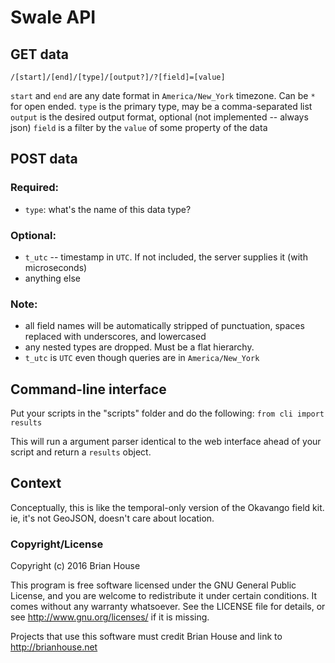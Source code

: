 # Swale API

## GET data
`/[start]/[end]/[type]/[output?]/?[field]=[value]`

`start` and `end` are any date format in `America/New_York` timezone. Can be `*` for open ended.
`type` is the primary type, may be a comma-separated list 
`output` is the desired output format, optional (not implemented -- always json)
`field` is a filter by the `value` of some property of the data

## POST data

### Required:
- `type`: what's the name of this data type?


### Optional:
- `t_utc` -- timestamp in `UTC`. If not included, the server supplies it (with microseconds)
- anything else

### Note:
- all field names will be automatically stripped of punctuation, spaces replaced with underscores, and lowercased
- any nested types are dropped. Must be a flat hierarchy.
- `t_utc` is `UTC` even though queries are in `America/New_York`


## Command-line interface

Put your scripts in the "scripts" folder and do the following: `from cli import results`

This will run a argument parser identical to the web interface ahead of your script and return a `results` object.    


## Context

Conceptually, this is like the temporal-only version of the Okavango field kit. ie, it's not GeoJSON, doesn't care about location.



### Copyright/License

Copyright (c) 2016 Brian House

This program is free software licensed under the GNU General Public License, and you are welcome to redistribute it under certain conditions. It comes without any warranty whatsoever. See the LICENSE file for details, or see <http://www.gnu.org/licenses/> if it is missing.

Projects that use this software must credit Brian House and link to http://brianhouse.net